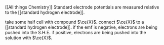[[All things Chemistry]]
Standard electrode potentials are measured relative to the [[standard hydrogen electrode]].

take some half cell with compound $\ce{X}$. connect $\ce{X}$ to a [[standard hydrogen electrode]]. if the emf is negative, electrons are being pushed into the S.H.E.
if positive, electrons are being pushed into the solution with $\ce{X}$.